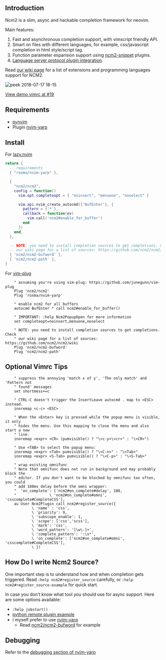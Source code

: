 ## Introduction

Ncm2 is a slim, async and hackable completion framework for neovim.

Main features:

1. Fast and asynchronous completion support, with vimscript friendly API.
2. Smart on files with different languages, for example, css/javascript
   completion in html style/script tag.
3. Function parameter expansion support using
   [ncm2-snippet](https://github.com/topics/ncm2-snippet) plugins.
4. [Language server protocol plugin
   integration](https://github.com/ncm2/ncm2/wiki).

Read [our wiki page](https://github.com/ncm2/ncm2/wiki) for a list of
extensions and programming languages support for NCM2.

![peek 2018-07-17 18-15](https://user-images.githubusercontent.com/4538941/42811661-dbfb5ba2-89ed-11e8-81c4-3fb893d1af9c.gif)

[View demo vimrc at #19](https://github.com/ncm2/ncm2/issues/19)

## Requirements

- [pynvim](https://github.com/neovim/pynvim)
- Plugin [nvim-yarp](https://github.com/roxma/nvim-yarp)

## Install

For [lazy.nvim](https://github.com/folke/lazy.nvim)

```lua
return {
  -- requirements
  { "roxma/nvim-yarp" },

  {
    "ncm2/ncm2",
    config = function()
      vim.opt.completeopt = { "noinsert", "menuone", "noselect" }

      vim.api.nvim_create_autocmd({'BufEnter'}, {
        pattern = {'*'},
        callback = function(ev)
          vim.call('ncm2#enable_for_buffer')
        end
      })
    end,
  },

  -- NOTE: you need to install completion sources to get completions. Check
  -- our wiki page for a list of sources: https://github.com/ncm2/ncm2/wiki
  { 'ncm2/ncm2-bufword' },
  { 'ncm2/ncm2-path' },
}
```

For [vim-plug](https://github.com/junegunn/vim-plug)

```vim
    " assuming you're using vim-plug: https://github.com/junegunn/vim-plug
    Plug 'ncm2/ncm2'
    Plug 'roxma/nvim-yarp'

    " enable ncm2 for all buffers
    autocmd BufEnter * call ncm2#enable_for_buffer()

    " IMPORTANT: :help Ncm2PopupOpen for more information
    set completeopt=noinsert,menuone,noselect

    " NOTE: you need to install completion sources to get completions. Check
    " our wiki page for a list of sources: https://github.com/ncm2/ncm2/wiki
    Plug 'ncm2/ncm2-bufword'
    Plug 'ncm2/ncm2-path'
```

## Optional Vimrc Tips

```vim
    " suppress the annoying 'match x of y', 'The only match' and 'Pattern not
    " found' messages
    set shortmess+=c

    " CTRL-C doesn't trigger the InsertLeave autocmd . map to <ESC> instead.
    inoremap <c-c> <ESC>

    " When the <Enter> key is pressed while the popup menu is visible, it only
    " hides the menu. Use this mapping to close the menu and also start a new
    " line.
    inoremap <expr> <CR> (pumvisible() ? "\<c-y>\<cr>" : "\<CR>")

    " Use <TAB> to select the popup menu:
    inoremap <expr> <Tab> pumvisible() ? "\<C-n>" : "\<Tab>"
    inoremap <expr> <S-Tab> pumvisible() ? "\<C-p>" : "\<S-Tab>"

    " wrap existing omnifunc
    " Note that omnifunc does not run in background and may probably block the
    " editor. If you don't want to be blocked by omnifunc too often, you could
    " add 180ms delay before the omni wrapper:
    "  'on_complete': ['ncm2#on_complete#delay', 180,
    "               \ 'ncm2#on_complete#omni', 'csscomplete#CompleteCSS'],
    au User Ncm2Plugin call ncm2#register_source({
            \ 'name' : 'css',
            \ 'priority': 9,
            \ 'subscope_enable': 1,
            \ 'scope': ['css','scss'],
            \ 'mark': 'css',
            \ 'word_pattern': '[\w\-]+',
            \ 'complete_pattern': ':\s*',
            \ 'on_complete': ['ncm2#on_complete#omni', 'csscomplete#CompleteCSS'],
            \ })
```

## How Do I write Ncm2 Source?

One important step is to understand how and when completion gets triggered.
Read `:help ncm2#register_source` carefully, or `:help
ncm2#register_source-example` for quick start.

In case you don't know what tool you should use for async support. Here are
some options available:

- `:help jobstart()`
- [python remote plugin
  example](https://github.com/jacobsimpson/nvim-example-python-plugin)
- I myself prefer to use [nvim-yarp](https://github.com/roxma/nvim-yarp)
    - Read [ncm2/ncm2-bufword](https://github.com/ncm2/ncm2-bufword) for
        example

## Debugging

Refer to the [debugging section of nvim-yarp](https://github.com/roxma/nvim-yarp#debugging)
